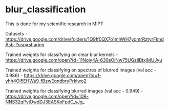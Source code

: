 # blur_classification
This is done for my scientific research in MIPT

Datasets - https://drive.google.com/drive/folders/1Q9ff0QX7o1mhWH7yomrRztyrFkndAsb-?usp=sharing

Trained weights for classifying on clear blur kernels - https://drive.google.com/open?id=11Noiy4A-630sOiNw75UGzIiBtxjMUJyu

Trained weights for classifying on spectres of blurred images (val acc - 0.986) - https://drive.google.com/open?id=1-yhh4Oi5EHWa9_fBzwEqndbryPrkiwo2

Trained weights for classifying blurred images (val acc - 0.949) - https://drive.google.com/open?id=10B-NNS32qPvjOwdDJ3EASKoFpdC_vJg_
